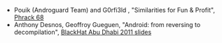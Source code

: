   * Pouik (Androguard Team) and G0rfi3ld , "Similarities for Fun & Profit", [Phrack 68](http://www.phrack.org/issues.html?issue=68&id=15#article)
  * Anthony Desnos, Geoffroy Gueguen, "Android: from reversing to decompilation", [BlackHat Abu Dhabi 2011 slides](http://code.google.com/p/androguard/downloads/detail?name=bh2011.pdf)